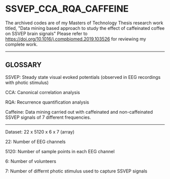 # SSVEP_CCA_RQA_CAFFEINE 

The archived codes are of my Masters of Technology Thesis research work titled, "Data mining based approach to study the effect of caffeinated coffee on SSVEP brain signals" Please refer to https://doi.org/10.1016/j.compbiomed.2019.103526 for reviewing my complete work.

-------
GLOSSARY
-------

SSVEP: Steady state visual evoked potentials (observed in EEG recordings with photic stimulus)

CCA: Canonical correlation analysis

RQA: Recurrence quantification analysis

Caffeine: Data mining carried out with caffeinated and non-caffeinated SSVEP signals of 7 different frequencies.

-------

Dataset: 22 x 5120 x 6 x 7 (array)

  22: Number of EEG channels
  
  5120: Number of sample points in each EEG channel
  
  6: Number of volunteers
  
  7: Number of differnt photic stimulus used to capture SSVEP signals
